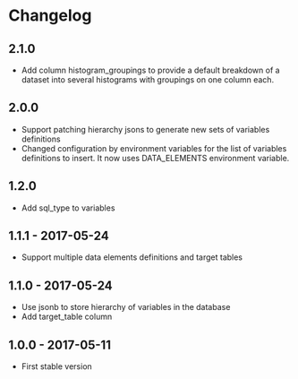 
# Changelog

## 2.1.0

* Add column histogram_groupings to provide a default breakdown of a dataset into several histograms with groupings on one column each.

## 2.0.0

* Support patching hierarchy jsons to generate new sets of variables definitions
* Changed configuration by environment variables for the list of variables definitions to insert. It now uses DATA_ELEMENTS environment variable.

## 1.2.0

* Add sql_type to variables

## 1.1.1 - 2017-05-24

* Support multiple data elements definitions and target tables

## 1.1.0 - 2017-05-24

* Use jsonb to store hierarchy of variables in the database
* Add target_table column

## 1.0.0 - 2017-05-11

* First stable version
